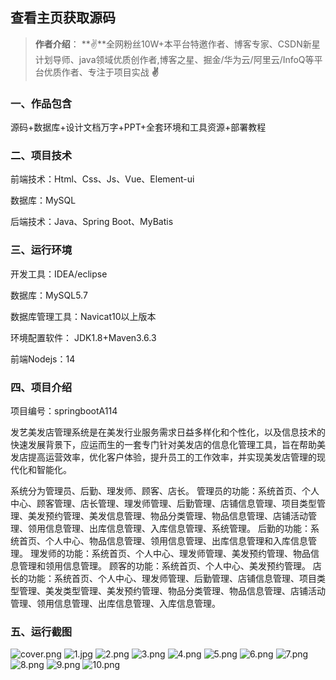  
## 查看主页获取源码

> **作者介绍**： **✌**全网粉丝10W+本平台特邀作者、博客专家、CSDN新星计划导师、java领域优质创作者,博客之星、掘金/华为云/阿里云/InfoQ等平台优质作者、专注于项目实战 **✌**

  

### 一、作品包含

源码+数据库+设计文档万字+PPT+全套环境和工具资源+部署教程

### 二、项目技术

前端技术：Html、Css、Js、Vue、Element-ui

数据库：MySQL

后端技术：Java、Spring Boot、MyBatis

  

### 三、运行环境

开发工具：IDEA/eclipse

数据库：MySQL5.7

数据库管理工具：Navicat10以上版本

环境配置软件： JDK1.8+Maven3.6.3

前端Nodejs：14


### 四、项目介绍
项目编号：springbootA114

发艺美发店管理系统是在美发行业服务需求日益多样化和个性化，以及信息技术的快速发展背景下，应运而生的一套专门针对美发店的信息化管理工具，旨在帮助美发店提高运营效率，优化客户体验，提升员工的工作效率，并实现美发店管理的现代化和智能化。

系统分为管理员、后勤、理发师、顾客、店长。
管理员的功能：系统首页、个人中心、顾客管理、店长管理、理发师管理、后勤管理、店铺信息管理、项目类型管理、美发预约管理、美发信息管理、物品分类管理、物品信息管理、店铺活动管理、领用信息管理、出库信息管理、入库信息管理、系统管理。
后勤的功能：系统首页、个人中心、物品信息管理、领用信息管理、出库信息管理和入库信息管理。
理发师的功能：系统首页、个人中心、理发师管理、美发预约管理、物品信息管理和领用信息管理。
顾客的功能：系统首页、个人中心、美发预约管理。
店长的功能：系统首页、个人中心、理发师管理、后勤管理、店铺信息管理、项目类型管理、美发类型管理、美发预约管理、物品分类管理、物品信息管理、店铺活动管理、领用信息管理、出库信息管理、入库信息管理。
### 五、运行截图

![cover.png](./cover.png)
![1.jpg](./1.jpg)
![2.png](./2.png)
![3.png](./3.png)
![4.png](./4.png)
![5.png](./5.png)
![6.png](./6.png)
![7.png](./7.png)
![8.png](./8.png)
![9.png](./9.png)
![10.png](./10.png)




  
